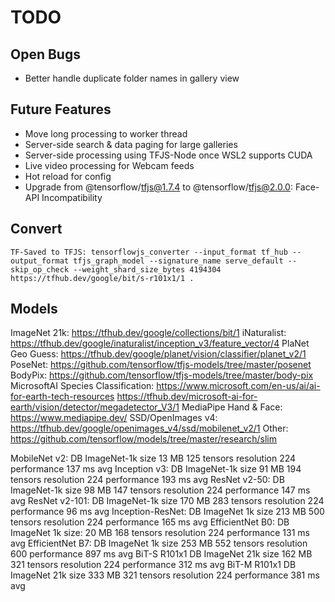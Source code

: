 # TODO

## Open Bugs

- Better handle duplicate folder names in gallery view

## Future Features

- Move long processing to worker thread
- Server-side search & data paging for large galleries
- Server-side processing using TFJS-Node once WSL2 supports CUDA
- Live video processing for Webcam feeds
- Hot reload for config
- Upgrade from @tensorflow/tfjs@1.7.4 to @tensorflow/tfjs@2.0.0: Face-API Incompatibility

## Convert

    TF-Saved to TFJS: tensorflowjs_converter --input_format tf_hub --output_format tfjs_graph_model --signature_name serve_default --skip_op_check --weight_shard_size_bytes 4194304 https://tfhub.dev/google/bit/s-r101x1/1 .

## Models

ImageNet 21k: <https://tfhub.dev/google/collections/bit/1>
iNaturalist: <https://tfhub.dev/google/inaturalist/inception_v3/feature_vector/4>
PlaNet Geo Guess: <https://tfhub.dev/google/planet/vision/classifier/planet_v2/1>
PoseNet: <https://github.com/tensorflow/tfjs-models/tree/master/posenet>
BodyPix: <https://github.com/tensorflow/tfjs-models/tree/master/body-pix>
MicrosoftAI Species Classification: <https://www.microsoft.com/en-us/ai/ai-for-earth-tech-resources> <https://tfhub.dev/microsoft-ai-for-earth/vision/detector/megadetector_V3/1>
MediaPipe Hand & Face: <https://www.mediapipe.dev/>
SSD/OpenImages v4: <https://tfhub.dev/google/openimages_v4/ssd/mobilenet_v2/1>
Other: <https://github.com/tensorflow/models/tree/master/research/slim>

MobileNet v2:     DB ImageNet-1k  size  13 MB 125 tensors resolution 224 performance 137 ms avg
Inception v3:     DB ImageNet-1k  size  91 MB 194 tensors resolution 224 performance 193 ms avg
ResNet v2-50:     DB ImageNet-1k  size  98 MB 147 tensors resolution 224 performance 147 ms avg
ResNet v2-101:    DB ImageNet-1k  size 170 MB 283 tensors resolution 224 performance  96 ms avg
Inception-ResNet: DB ImageNet 1k  size 213 MB 500 tensors resolution 224 performance 165 ms avg
EfficientNet B0:  DB ImageNet 1k  size: 20 MB 168 tensors resolution 224 performance 131 ms avg
EfficientNet B7:  DB ImageNet 1k  size 253 MB 552 tensors resolution 600 performance 897 ms avg
BiT-S R101x1      DB ImageNet 21k size 162 MB 321 tensors resolution 224 performance 312 ms avg
BiT-M R101x1      DB ImageNet 21k size 333 MB 321 tensors resolution 224 performance 381 ms avg
